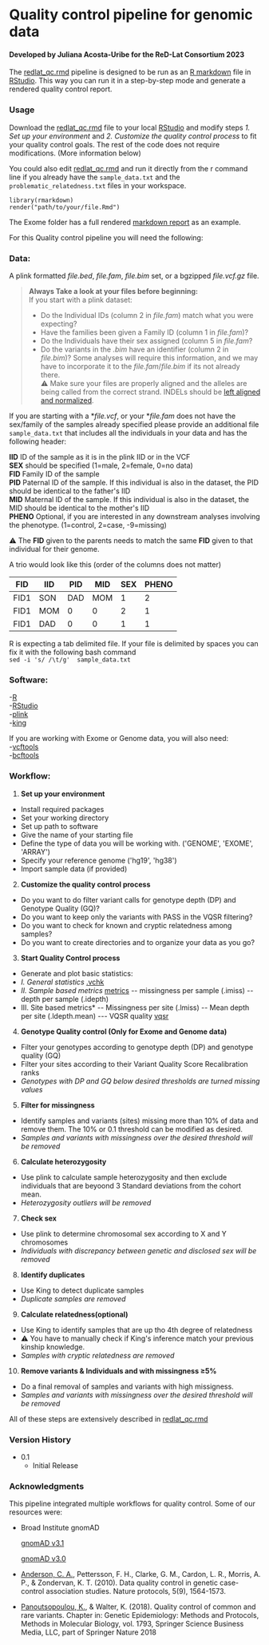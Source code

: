 # Quality control pipeline for genomic data
#### Developed by Juliana Acosta-Uribe for the ReD-Lat Consortium 2023

The [redlat_qc.rmd](redlat_qc.rmd) pipeline is designed to be run as an [R markdown](https://rmarkdown.rstudio.com/lesson-1.html) file in [RStudio](https://posit.co/download/rstudio-desktop/). This way you can run it in a step-by-step mode and generate a rendered quality control report. 

### Usage

Download the [redlat_qc.rmd](redlat_qc.rmd) file to your local [RStudio](https://posit.co/download/rstudio-desktop/) and modify steps *1. Set up your environment* and *2. Customize the quality control process* to fit your quality control goals. The rest of the code does not require modifications. (More information below)

You could also edit [redlat_qc.rmd](redlat_qc.rmd) and run it directly from the r command line if you already have the `sample_data.txt` and the `problematic_relatedness.txt` files in your workspace. 
```
library(rmarkdown) 
render("path/to/your/file.Rmd")
```
The Exome folder has a full rendered [markdown report](Exome/redlat_qc.md) as an example.


For this Quality control pipeline you will need the following:

### Data:

A plink formatted *file.bed*, *file.fam*, *file.bim* set, or a bgzipped *file.vcf.gz* file.

> **Always Take a look at your files before beginning:** \
> If you start with a plink dataset: 
> - Do the Individual IDs (column 2 in *file.fam*) match what you were expecting? 
> - Have the families been given a Family ID (column 1 in *file.fam*)?  
> - Do the Individuals have their sex assigned (column 5 in *file.fam*?  
> - Do the variants in the *.bim* have an identifier (column 2 in *file.bim*)? Some analyses will require this information, and we may have to incorporate it to the *file.fam*/*file.bim* if its not already there. \
> ⚠️ Make sure your files are properly aligned and the alleles are being called from the correct strand. INDELs should be [left aligned and normalized](https://samtools.github.io/bcftools/bcftools.html#norm).

If you are starting with a **file.vcf*, or your **file.fam* does not have the sex/family of the samples already specified please provide an additional file `sample_data.txt` that includes all the individuals in your data and has the following header:

**IID** ID of the sample as it is in the plink IID or in the VCF\
**SEX** should be specified (1=male, 2=female, 0=no data)\
**FID** Family ID of the sample\
**PID** Paternal ID of the sample. If this individual is also in the dataset, the PID should be identical to the father's IID\
**MID** Maternal ID of the sample. If this individual is also in the dataset, the MID should be identical to the mother's IID\
**PHENO** Optional, if you are interested in any downstream analyses involving the phenotype. (1=control, 2=case, -9=missing)

⚠️ The **FID** given to the parents needs to match the same **FID** given to that individual for their genome.

A trio would look like this (order of the columns does not matter)

| FID  | IID | PID | MID | SEX | PHENO |
|------|-----|-----|-----|-----|-------|
| FID1 | SON | DAD | MOM | 1   | 2     |
| FID1 | MOM | 0   | 0   | 2   | 1     |
| FID1 | DAD | 0   | 0   | 1   | 1     |

R is expecting a tab delimited file. If your file is delimited by spaces you can fix it with the following bash command \
`sed -i 's/ /\t/g'  sample_data.txt`


### Software:

-[R](https://www.r-project.org/)\
-[RStudio](https://posit.co/download/rstudio-desktop/)\
-[plink](https://www.cog-genomics.org/plink2/)\
-[king](https://www.kingrelatedness.com/)

If you are working with Exome or Genome data, you will also need:\
-[vcftools](https://vcftools.github.io/man_latest.html)\
-[bcftools](https://samtools.github.io/bcftools/bcftools.html)


### Workflow:

1. **Set up your environment**
- Install required packages
- Set your working directory
- Set up path to software
- Give the name of your starting file
- Define the type of data you will be working with. ('GENOME', 'EXOME', 'ARRAY')
- Specify your reference genome ('hg19', 'hg38')
- Import sample data (if provided)

2. **Customize the quality control process**
- Do you want to do filter variant calls for genotype depth (DP) and Genotype Quality (GQ)?
- Do you want to keep only the variants with PASS in the VQSR filtering?
- Do you want to check for known and cryptic relatedness among samples?
- Do you want to create directories and to organize your data as you go?
  
3. **Start Quality Control process**
- Generate and plot basic statistics:
- *I. General statistics* [.vchk](https://samtools.github.io/bcftools/bcftools.html#stats)
- *II. Sample based metrics* [metrics](https://vcftools.sourceforge.net/man_latest.html#OUTPUT%20OPTIONS)
-- missingness per sample (.imiss)
-- depth per sample (.idepth)
- III. Site based metrics*
-- Missingness per site (.lmiss)
-- Mean depth per site (.ldepth.mean)
--- VQSR quality [vqsr](https://gatk.broadinstitute.org/hc/en-us/articles/360035531612-Variant-Quality-Score-Recalibration-VQSR-)
  
4. **Genotype Quality control (Only for Exome and Genome data)**
- Filter your genotypes according to genotype depth (DP) and genotype quality (GQ)
- Filter your sites according to their Variant Quality Score Recalibration ranks
- *Genotypes with DP and GQ below desired thresholds are turned missing values*
  
5. **Filter for missingness** 
- Identify samples and variants (sites) missing more than 10% of data and remove them. The 10% or 0.1 threshold can be modified as desired.
- *Samples and variants with missingness over the desired threshold will be removed*

6. **Calculate heterozygosity** 
- Use plink to calculate sample heterozygosity and then exclude individuals that are beyoond 3 Standard deviations from the cohort mean. 
- *Heterozygosity outliers will be removed*

7. **Check sex**
- Use plink to determine chromosomal sex according to X and Y chromosomes 
- *Individuals with discrepancy between genetic and disclosed sex will be removed*
   
8. **Identify duplicates** 
- Use King to detect duplicate samples
- *Duplicate samples are removed*
    
9. **Calculate relatedness(optional)**
- Use King to identify samples that are up tho 4th degree of relatedness
- ⚠️ You have to manually check if King's inference match your previous kinship knowledge.
- *Samples with cryptic relatedness are removed*

10. **Remove variants & Individuals and with missingness ≥5%**
- Do a final removal of samples and variants with high missigness.
- *Samples and variants with missingness over the desired threshold will be removed*

All of these steps are extensively described in [redlat_qc.rmd](redlat_qc.rmd) 


### Version History

* 0.1
    * Initial Release

### Acknowledgments

This pipeline integrated multiple workflows for quality control. 
Some of our resources were:

* Broad Institute gnomAD
  
   [gnomAD v3.1](https://gnomad.broadinstitute.org/news/2020-10-gnomad-v3-1-new-content-methods-annotations-and-data-availability/#sample-and-variant-quality-control/)
  
   [gnomAD v3.0](https://gnomad.broadinstitute.org/news/2019-10-gnomad-v3-0/)

* [Anderson, C. A.](https://doi.org/10.1038/nprot.2010.116), Pettersson, F. H., Clarke, G. M., Cardon, L. R., Morris, A. P., & Zondervan, K. T. (2010). Data quality control in genetic case-control association studies. Nature protocols, 5(9), 1564-1573.

* [Panoutsopoulou, K.](https://doi.org/10.1007/978-1-4939-7868-7_3), & Walter, K. (2018). Quality control of common and rare variants. Chapter in: Genetic Epidemiology: Methods and Protocols, Methods in Molecular Biology, vol. 1793, Springer Science Business Media, LLC, part of Springer Nature 2018
